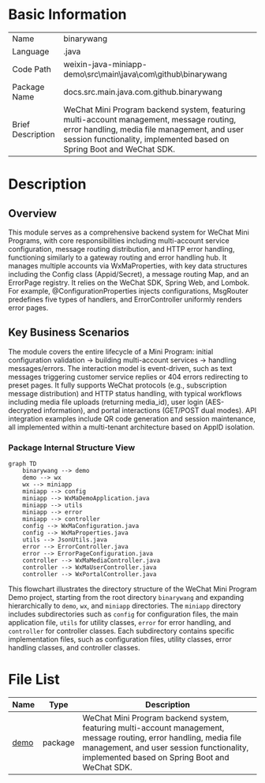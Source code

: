 # Basic Information

|      |      |
|------|------|
| Name | binarywang |
| Language | .java |
| Code Path | weixin-java-miniapp-demo\src\main\java\com\github\binarywang |
| Package Name | docs.src.main.java.com.github.binarywang |
| Brief Description | WeChat Mini Program backend system, featuring multi-account management, message routing, error handling, media file management, and user session functionality, implemented based on Spring Boot and WeChat SDK. |

# Description

## Overview  
This module serves as a comprehensive backend system for WeChat Mini Programs, with core responsibilities including multi-account service configuration, message routing distribution, and HTTP error handling, functioning similarly to a gateway routing and error handling hub. It manages multiple accounts via WxMaProperties, with key data structures including the Config class (Appid/Secret), a message routing Map, and an ErrorPage registry. It relies on the WeChat SDK, Spring Web, and Lombok. For example, @ConfigurationProperties injects configurations, MsgRouter predefines five types of handlers, and ErrorController uniformly renders error pages.  

## Key Business Scenarios  
The module covers the entire lifecycle of a Mini Program: initial configuration validation → building multi-account services → handling messages/errors. The interaction model is event-driven, such as text messages triggering customer service replies or 404 errors redirecting to preset pages. It fully supports WeChat protocols (e.g., subscription message distribution) and HTTP status handling, with typical workflows including media file uploads (returning media_id), user login (AES-decrypted information), and portal interactions (GET/POST dual modes). API integration examples include QR code generation and session maintenance, all implemented within a multi-tenant architecture based on AppID isolation.


### Package Internal Structure View

```mermaid
graph TD
    binarywang --> demo
    demo --> wx
    wx --> miniapp
    miniapp --> config
    miniapp --> WxMaDemoApplication.java
    miniapp --> utils
    miniapp --> error
    miniapp --> controller
    config --> WxMaConfiguration.java
    config --> WxMaProperties.java
    utils --> JsonUtils.java
    error --> ErrorController.java
    error --> ErrorPageConfiguration.java
    controller --> WxMaMediaController.java
    controller --> WxMaUserController.java
    controller --> WxPortalController.java
```

This flowchart illustrates the directory structure of the WeChat Mini Program Demo project, starting from the root directory `binarywang` and expanding hierarchically to `demo`, `wx`, and `miniapp` directories. The `miniapp` directory includes subdirectories such as `config` for configuration files, the main application file, `utils` for utility classes, `error` for error handling, and `controller` for controller classes. Each subdirectory contains specific implementation files, such as configuration files, utility classes, error handling classes, and controller classes.

# File List

| Name   | Type  | Description |
|-------|------|-------------|
| [demo](demo/_module.md) | package | WeChat Mini Program backend system, featuring multi-account management, message routing, error handling, media file management, and user session functionality, implemented based on Spring Boot and WeChat SDK. |


